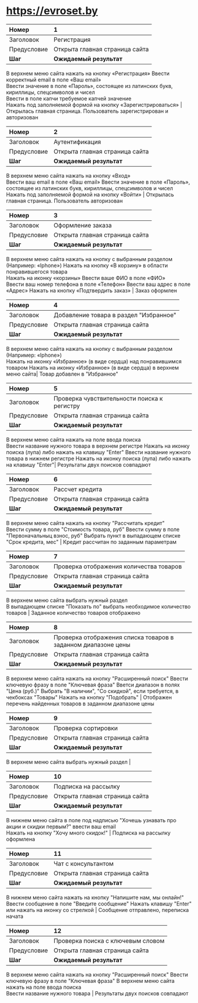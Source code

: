 # https://evroset.by # 

Номер |	1
:--- | :---
Заголовок |	Регистрация 
Предусловие |	Открыта главная страница сайта 
**Шаг**	| **Ожидаемый результат**
В верхнем меню сайта нажать на кнопку «Регистрация» 
Ввести корректный email в поле «Ваш email»	
Ввести значение в поле «Пароль», состоящее из латинских букв, кириллицы, спецсимволов и чисел	
Ввести в поле капчи требуемое капчей значение	
Нажать под заполняемой формой на кнопку «Зарегистрироваться»	| Открылась главная страница. Пользователь зарегистрирован и авторизован



Номер	| 2
:--- | :---
Заголовок |	Аутентификация
Предусловие |	Открыта главная страница сайта
**Шаг**	| **Ожидаемый результат**
В верхнем меню сайта нажать на кнопку «Вход»	
Ввести ваш email в поле «Ваш email»
Ввести значение в поле «Пароль», состоящее из латинских букв, кириллицы, спецсимволов и чисел	
Нажать под заполняемой формой на кнопку «Войти»	| Открылась главная страница. Пользователь авторизован



Номер	| 3
:--- | :---
Заголовок |	Оформление заказа
Предусловие |	Открыта главная страница сайта
**Шаг**	| **Ожидаемый результат**
В верхнем меню сайта нажать на кнопку с выбранным разделом (Например: «Iphone»)	
Нажать на кнопку «В корзину» в области понравившегося товара	
Нажать на иконку «корзины»
Ввести ваше ФИО в поле «ФИО»	
Ввести ваш номер телефона в поле «Телефон»
Ввести ваш адрес в поле «Адрес» 
Нажать на кнопку «Подтвердить заказ» | Заказ оформлен 



Номер	| 4
:--- | :---
Заголовок |	Добавление товара в раздел "Избранное"
Предусловие |	Открыта главная страница сайта
**Шаг**	| **Ожидаемый результат**
В верхнем меню сайта нажать на кнопку с выбранным разделом (Например: «Iphone»)		
Нажать на иконку «Избранное» (в виде сердца) над понравившимся товаром
Нажать на иконку «Избранное» (в виде сердца) в верхнем меню сайта| Товар добавлен в "Избранное" 


Номер	| 5
:--- | :---
Заголовок |	Проверка чувствительности поиска к регистру
Предусловие |	Открыта главная страница сайта
**Шаг**	| **Ожидаемый результат**
В верхнем меню сайта нажать на поле ввода поиска		
Ввести название нужного товара в верхнем регистре
Нажать на иконку поиска (лупа) либо нажать на клавишу "Enter"
Ввести название нужного товара в нижнем регистре
Нажать на иконку поиска (лупа) либо нажать на клавишу "Enter"| Результаты двух поисков совпадают 


Номер	| 6
:--- | :---
Заголовок |	Рассчет кредита
Предусловие |	Открыта главная страница сайта
**Шаг**	| **Ожидаемый результат**
В верхнем меню сайта нажать на кнопку "Рассчитать кредит"		
Ввести сумму в поле "Стоимость товара, руб" 
Ввести сумму в поле "Первоначальныц взнос, руб" 
Выбрать пункт в выпадающем списке "Срок кредита, мес" | Кредит рассчитан по заданным параметрам


Номер	| 7
:--- | :---
Заголовок |	Проверка отображения количества товаров
Предусловие |	Открыта главная страница сайта
**Шаг**	| **Ожидаемый результат**
В верхнем меню сайта выбрать нужный раздел	
В выпадающем списке "Показать по" выбрать необходимое количество товаров  | Заданное количество товаров отображено


Номер	| 8
:--- | :---
Заголовок |	Проверка отображения списка товаров в заданном диапазоне цены
Предусловие |	Открыта главная страница сайта
**Шаг**	| **Ожидаемый результат**
В верхнем меню сайта нажать на кнопку "Расширенный поиск"
Ввести ключевую фразу в поле "Ключевая фраза"
Вветси диапазон в полях "Цена (руб.)" 
Выбрать "В наличии", "Со скидкой", если требуется, в чекбоксах "Товары" 
Нажать на кнопку "Подобрать" | Отображен перечень найденных товаров в заданном диапазоне цены



Номер	| 9
:--- | :---
Заголовок |	Проверка сортировки
Предусловие |	Открыта главная страница сайта
**Шаг**	| **Ожидаемый результат**
В верхнем меню сайта выбрать нужный раздел
 |  


Номер	| 10
:--- | :---
Заголовок |	Подписка на рассылку
Предусловие |	Открыта главная страница сайта
**Шаг**	| **Ожидаемый результат**
В нижнем меню сайта в поле под надписью "Хочешь узнавать про акции и скидки первым?" ввести ваш email	
Нажать на кнопку "Хочу много скидок!" | Подписка на рассылку оформлена


Номер	| 11
:--- | :---
Заголовок |	Чат с консультантом
Предусловие |	Открыта главная страница сайта
**Шаг**	| **Ожидаемый результат**
В нижнем меню сайта нажать на кнопку "Напишите нам, мы онлайн!"		
Ввести сообщение в поле "Введите сообщение"
Нажать клавишу "Enter" или нажать на иконку со стрелкой |  Сообщение отправлено, переписка начата


Номер	| 12
:--- | :---
Заголовок |	Проверка поиска с ключевым словом
Предусловие |	Открыта главная страница сайта
**Шаг**	| **Ожидаемый результат**
В верхнем меню сайта нажать на кнопку "Расширенный поиск"
Ввести ключевую фразу в поле "Ключевая фраза"
В верхнем меню сайта нажать на поле ввода поиска		
Ввести название нужного товара | Результаты двух поисков совпадают
